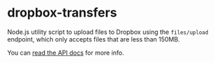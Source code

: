 # dropbox-transfers

Node.js utility script to upload files to Dropbox using the `files/upload` endpoint, which only accepts files that are less than 150MB.

You can [read the API docs](https://www.dropbox.com/developers/documentation/http/documentation#files-upload) for more info.
